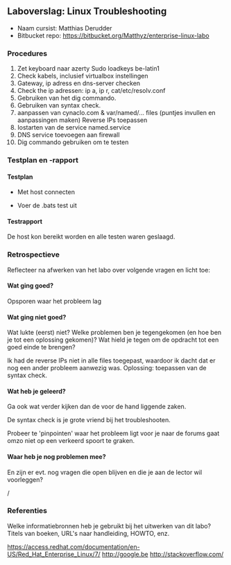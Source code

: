 ## Laboverslag: Linux Troubleshooting

- Naam cursist: Matthias Derudder
- Bitbucket repo: https://bitbucket.org/Matthyz/enterprise-linux-labo

### Procedures

1. Zet keyboard naar azerty Sudo loadkeys be-latin1
2. Check kabels, inclusief virtualbox instellingen
3. Gateway, ip adress en dns-server checken
4. Check the ip adressen: ip a, ip r, cat/etc/resolv.conf
5. Gebruiken van het dig commando.
6. Gebruiken van syntax check.
7. aanpassen van cynaclo.com & var/named/... files (puntjes invullen en aanpassingen maken) Reverse IPs toepassen
8. Iostarten van de service named.service
9. DNS service toevoegen aan firewall
10. Dig commando gebruiken om te testen

### Testplan en -rapport

#### Testplan

- Met host connecten

- Voer de  .bats test uit

#### Testrapport

De host kon bereikt worden en alle testen waren geslaagd.

### Retrospectieve

Reflecteer na afwerken van het labo over volgende vragen en licht toe:

#### Wat ging goed?

Opsporen waar het probleem lag

#### Wat ging niet goed?

Wat lukte (eerst) niet? Welke problemen ben je tegengekomen (en hoe ben je tot een oplossing gekomen)? Wat hield je tegen om de opdracht tot een goed einde te brengen?

Ik had de reverse IPs niet in alle files toegepast, waardoor ik dacht dat er nog een ander probleem aanwezig was. 
Oplossing: toepassen van de syntax check. 

#### Wat heb je geleerd?

Ga ook wat verder kijken dan de voor de hand liggende zaken.

De syntax check is je grote vriend bij het troubleshooten.

Probeer te 'pinpointen' waar het probleem ligt voor je naar de forums gaat omzo niet op een verkeerd spoort te graken.

#### Waar heb je nog problemen mee?

En zijn er evt. nog vragen die open blijven en die je aan de lector wil voorleggen?

/

### Referenties

Welke informatiebronnen heb je gebruikt bij het uitwerken van dit labo? Titels van boeken, URL's naar handleiding, HOWTO, enz.

https://access.redhat.com/documentation/en-US/Red_Hat_Enterprise_Linux/7/
http://google.be 
http://stackoverflow.com/